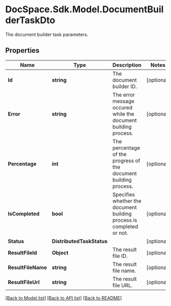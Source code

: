 # DocSpace.Sdk.Model.DocumentBuilderTaskDto
The document builder task parameters.

## Properties

Name | Type | Description | Notes
------------ | ------------- | ------------- | -------------
**Id** | **string** | The document builder ID. | [optional] 
**Error** | **string** | The error message occured while the document building process. | [optional] 
**Percentage** | **int** | The percentage of the progress of the document building process. | [optional] 
**IsCompleted** | **bool** | Specifies whether the document building process is completed or not. | [optional] 
**Status** | **DistributedTaskStatus** |  | [optional] 
**ResultFileId** | **Object** | The result file ID. | [optional] 
**ResultFileName** | **string** | The result file name. | [optional] 
**ResultFileUrl** | **string** | The result file URL. | [optional] 

[[Back to Model list]](../README.md#documentation-for-models) [[Back to API list]](../README.md#documentation-for-api-endpoints) [[Back to README]](../README.md)

